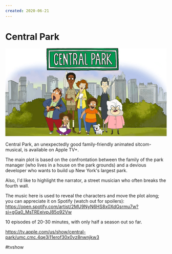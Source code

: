 ```yaml
---
created: 2020-06-21
---
```


# Central Park

![Central Park promo](central-park.png "Central Park promo")

Central Park, an unexpectedly good family-friendly animated sitcom-musical, is available on Apple TV+.

The main plot is based on the confrontation between the family of the park manager (who lives in a house on the park grounds) and a devious developer who wants to build up New York's largest park.

Also, I'd like to highlight the narrator, a street musician who often breaks the fourth wall.

The music here is used to reveal the characters and move the plot along; you can appreciate it on Spotify (watch out for spoilers):
https://open.spotify.com/artist/2MU9NyN6HS8x0XdGsrmu7w?si=gGa0_MsTREeivpJ85o92Vw

10 episodes of 20-30 minutes, with only half a season out so far.

https://tv.apple.com/us/show/central-park/umc.cmc.4qe3i11erof30x0vz8nwnjkw3

#tvshow
